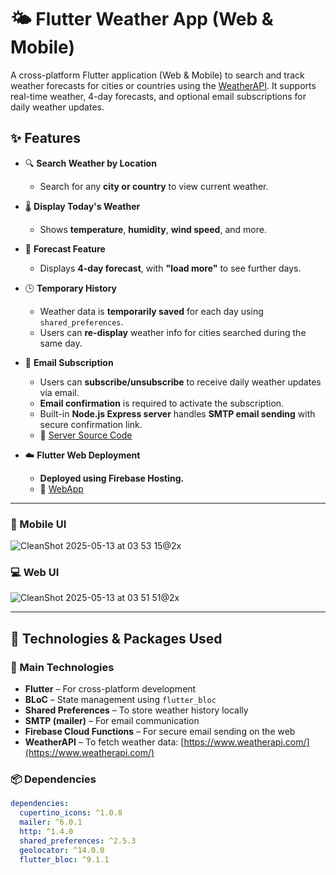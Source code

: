# 🌤️ Flutter Weather App (Web & Mobile)

A cross-platform Flutter application (Web & Mobile) to search and track weather forecasts for cities or countries using the [WeatherAPI](https://www.weatherapi.com/). It supports real-time weather, 4-day forecasts, and optional email subscriptions for daily weather updates.

## ✨ Features

- 🔍 **Search Weather by Location**  
  - Search for any **city or country** to view current weather.
  
- 🌡️ **Display Today's Weather**  
  - Shows **temperature**, **humidity**, **wind speed**, and more.

- 📆 **Forecast Feature**  
  - Displays **4-day forecast**, with **"load more"** to see further days.

- 🕒 **Temporary History**  
  - Weather data is **temporarily saved** for each day using `shared_preferences`.  
  - Users can **re-display** weather info for cities searched during the same day.

- 📧 **Email Subscription**  
  - Users can **subscribe/unsubscribe** to receive daily weather updates via email.  
  - **Email confirmation** is required to activate the subscription.  
  - Built-in **Node.js Express server** handles **SMTP email sending** with secure confirmation link.  
  - 🔗 [Server Source Code](https://github.com/pvloc22/weather-email-express-deployment)

- ☁️ **Flutter Web Deployment**  
  - **Deployed using Firebase Hosting.**  
  - 🔗 [WebApp](https://weather-api-165ec.web.app)
---


### 📱 Mobile UI  
![CleanShot 2025-05-13 at 03 53 15@2x](https://github.com/user-attachments/assets/9a29d0e3-e73e-4b1e-906c-fc4251071ad4)


### 💻 Web UI  
![CleanShot 2025-05-13 at 03 51 51@2x](https://github.com/user-attachments/assets/aa817082-9f9e-4281-a49e-6ca66cffaeb6)


---

## 🚀 Technologies & Packages Used

### 🧩 Main Technologies

- **Flutter** – For cross-platform development
- **BLoC** – State management using `flutter_bloc`
- **Shared Preferences** – To store weather history locally
- **SMTP (mailer)** – For email communication
- **Firebase Cloud Functions** – For secure email sending on the web
- **WeatherAPI** – To fetch weather data: [https://www.weatherapi.com/](https://www.weatherapi.com/)

### 📦 Dependencies

```yaml
dependencies:
  cupertino_icons: ^1.0.8
  mailer: ^6.0.1
  http: ^1.4.0
  shared_preferences: ^2.5.3
  geolocator: ^14.0.0
  flutter_bloc: ^9.1.1
